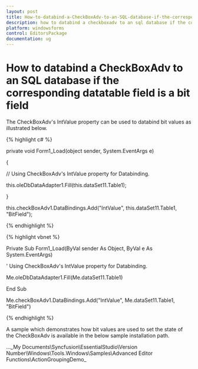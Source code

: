 ```yaml
---
layout: post
title: How-to-databind-a-CheckBoxAdv-to-an-SQL-database-if-the-corresponding-datatable-field-is-a-bit-field
description: how to databind a checkboxadv to an sql database if the corresponding datatable field is a bit field
platform: windowsforms
control: EditorsPackage
documentation: ug
---
```


# How to databind a CheckBoxAdv to an SQL database if the corresponding datatable field is a bit field

The CheckBoxAdv's IntValue property can be used to databind bit values as illustrated below.

{% highlight c# %}

private void Form1_Load(object sender, System.EventArgs e)

{

// Using CheckBoxAdv's IntValue property for Databinding.

this.oleDbDataAdapter1.Fill(this.dataSet11.Table1);

}



this.checkBoxAdv1.DataBindings.Add("IntValue", this.dataSet11.Table1, "BitField");

{% endhighlight %}

{% highlight vbnet %}



Private Sub Form1_Load(ByVal sender As Object, ByVal e As System.EventArgs)

' Using CheckBoxAdv's IntValue property for Databinding.

Me.oleDbDataAdapter1.Fill(Me.dataSet11.Table1)

End Sub



Me.checkBoxAdv1.DataBindings.Add("IntValue", Me.dataSet11.Table1, "BitField")

{% endhighlight %}

A sample which demonstrates how bit values are used to set the state of the CheckBoxAdv is available in the below sample installation path.

…\_My Documents\Syncfusion\EssentialStudio\Version Number\Windows\Tools.Windows\Samples\Advanced Editor Functions\ActionGroupingDemo_
